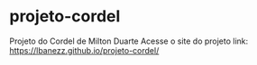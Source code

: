# projeto-cordel
Projeto do Cordel de Milton Duarte
Acesse o site do projeto link: https://lbanezz.github.io/projeto-cordel/
